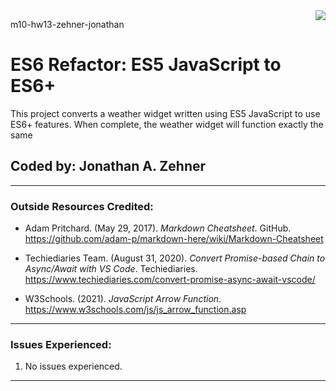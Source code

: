 <img style="float: right;" src="images/logo.png">

m10-hw13-zehner-jonathan

# ES6 Refactor: ES5 JavaScript to ES6+

This project converts a weather widget written using ES5 JavaScript to use ES6+ features. When complete, the weather widget will function exactly the same

## Coded by: Jonathan A. Zehner

---

### **Outside Resources Credited:**

- Adam Pritchard. (May 29, 2017). _Markdown Cheatsheet_. GitHub. https://github.com/adam-p/markdown-here/wiki/Markdown-Cheatsheet

- Techiediaries Team. (August 31, 2020). _Convert Promise-based Chain to Async/Await with VS Code_. Techiediaries. https://www.techiediaries.com/convert-promise-async-await-vscode/

- W3Schools. (2021). _JavaScript Arrow Function_. https://www.w3schools.com/js/js_arrow_function.asp

---

### **Issues Experienced:**

1. No issues experienced.

---

